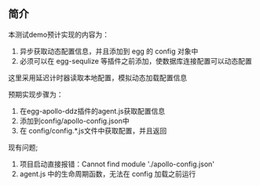 ## 简介

本测试demo预计实现的内容为：
1. 异步获取动态配置信息，并且添加到 egg 的 config 对象中
2. 必须可以在 egg-sequlize 等插件之前添加，使数据库连接配置可以动态配置

这里采用延迟计时器读取本地配置，模拟动态加载配置信息


预期实现步骤为：
1. 在egg-apollo-ddz插件的agent.js获取配置信息
2. 添加到config/apollo-config.json中
3. 在 config/config.*.js文件中获取配置，并且返回


现有问题;
1. 项目启动直接报错：Cannot find module './apollo-config.json'
2. agent.js 中的生命周期函数，无法在 config 加载之前运行
